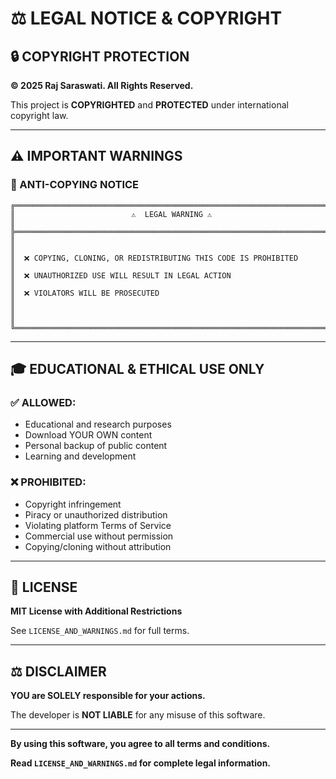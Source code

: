 # ⚖️ LEGAL NOTICE & COPYRIGHT

## 🔒 COPYRIGHT PROTECTION

**© 2025 Raj Saraswati. All Rights Reserved.**

This project is **COPYRIGHTED** and **PROTECTED** under international copyright law.

---

## ⚠️ IMPORTANT WARNINGS

### **🚨 ANTI-COPYING NOTICE**

```
╔═══════════════════════════════════════════════════════════════════════════╗
║                          ⚠️  LEGAL WARNING ⚠️                            ║
╠═══════════════════════════════════════════════════════════════════════════╣
║                                                                           ║
║  ❌ COPYING, CLONING, OR REDISTRIBUTING THIS CODE IS PROHIBITED          ║
║  ❌ UNAUTHORIZED USE WILL RESULT IN LEGAL ACTION                         ║
║  ❌ VIOLATORS WILL BE PROSECUTED                                         ║
║                                                                           ║
╚═══════════════════════════════════════════════════════════════════════════╝
```

---

## 🎓 EDUCATIONAL & ETHICAL USE ONLY

### **✅ ALLOWED:**
- Educational and research purposes
- Download YOUR OWN content
- Personal backup of public content
- Learning and development

### **❌ PROHIBITED:**
- Copyright infringement
- Piracy or unauthorized distribution
- Violating platform Terms of Service
- Commercial use without permission
- Copying/cloning without attribution

---

## 📜 LICENSE

**MIT License with Additional Restrictions**

See `LICENSE_AND_WARNINGS.md` for full terms.

---

## ⚖️ DISCLAIMER

**YOU are SOLELY responsible for your actions.**

The developer is **NOT LIABLE** for any misuse of this software.

---

**By using this software, you agree to all terms and conditions.**

**Read `LICENSE_AND_WARNINGS.md` for complete legal information.**
